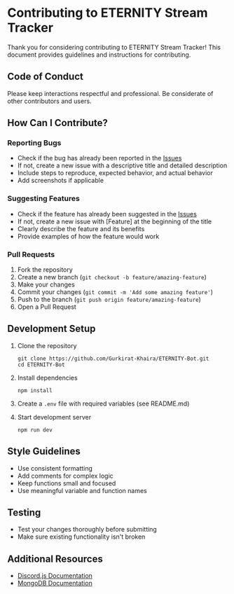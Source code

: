 # Contributing to ETERNITY Stream Tracker

Thank you for considering contributing to ETERNITY Stream Tracker! This document provides guidelines and instructions for contributing.

## Code of Conduct

Please keep interactions respectful and professional. Be considerate of other contributors and users.

## How Can I Contribute?

### Reporting Bugs

- Check if the bug has already been reported in the [Issues](https://github.com/Gurkirat-Khaira/ETERNITY-Bot/issues)
- If not, create a new issue with a descriptive title and detailed description
- Include steps to reproduce, expected behavior, and actual behavior
- Add screenshots if applicable

### Suggesting Features

- Check if the feature has already been suggested in the [Issues](https://github.com/Gurkirat-Khaira/ETERNITY-Bot/issues)
- If not, create a new issue with [Feature] at the beginning of the title
- Clearly describe the feature and its benefits
- Provide examples of how the feature would work

### Pull Requests

1. Fork the repository
2. Create a new branch (`git checkout -b feature/amazing-feature`)
3. Make your changes
4. Commit your changes (`git commit -m 'Add some amazing feature'`)
5. Push to the branch (`git push origin feature/amazing-feature`)
6. Open a Pull Request

## Development Setup

1. Clone the repository
   ```
   git clone https://github.com/Gurkirat-Khaira/ETERNITY-Bot.git
   cd ETERNITY-Bot
   ```

2. Install dependencies
   ```
   npm install
   ```

3. Create a `.env` file with required variables (see README.md)

4. Start development server
   ```
   npm run dev
   ```

## Style Guidelines

- Use consistent formatting
- Add comments for complex logic
- Keep functions small and focused
- Use meaningful variable and function names

## Testing

- Test your changes thoroughly before submitting
- Make sure existing functionality isn't broken

## Additional Resources

- [Discord.js Documentation](https://discord.js.org/#/docs/main/stable/general/welcome)
- [MongoDB Documentation](https://docs.mongodb.com/) 